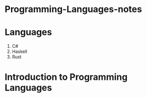 # Programming-Languages-notes

# Languages
1. C#
2. Haskell
3. Rust
   
# Introduction to Programming Languages

